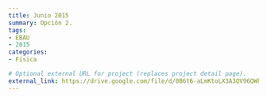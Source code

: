 ```yaml
---
title: Junio 2015
summary: Opción 2.
tags:
- EBAU
- 2015
categories:
- Física

# Optional external URL for project (replaces project detail page).
external_link: https://drive.google.com/file/d/0B6t6-aLmKtoLX3A3QV96QWk3OFk/view
---
```

